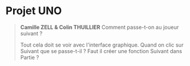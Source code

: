# Projet UNO
> **Camille ZELL & Colin THUILLIER**
> Comment passe-t-on au joueur suivant ? 
>
>	Tout cela doit se voir avec l'interface graphique. Quand on clic sur Suivant que se passe-t-il ? 
>   Faut il créer une fonction Suivant dans Partie ? 